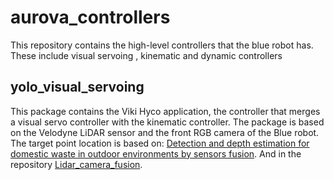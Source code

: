 # aurova_controllers
This repository contains the high-level controllers that the blue robot has. These include visual servoing , kinematic and dynamic controllers

## yolo_visual_servoing
This package contains the Viki Hyco application, the controller that merges a visual servo controller with the kinematic controller. The package is based on the Velodyne LiDAR sensor and the front RGB camera of the Blue robot. The target point location is based on: [Detection and depth estimation for domestic waste in outdoor environments by sensors fusion](https://arxiv.org/abs/2211.04085).  And in the repository [Lidar_camera_fusion](https://github.com/EPVelasco/lidar-camera-fusion).
